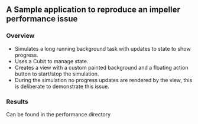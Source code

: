 ## A Sample application to reproduce an impeller performance issue
### Overview
* Simulates a long running background task with updates to state to show progress.
* Uses a Cubit to manage state.
* Creates a view with a custom painted background and a floating action button to start/stop the simulation.
* During the simulation no progress updates are rendered by the view, this is deliberate to demonstrate this issue.
### Results
Can be found in the performance directory